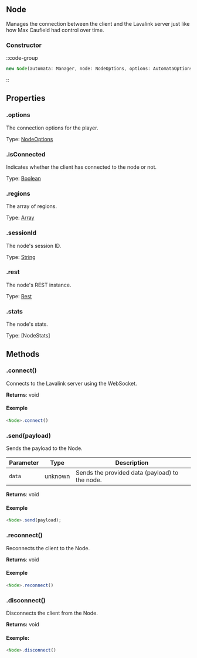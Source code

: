 ## Node

Manages the connection between the client and the Lavalink server just like how Max Caufield had control over time.

### Constructor
::code-group
```ts
new Node(automata: Manager, node: NodeOptions, options: AutomataOptions)
```
::

## Properties

### .options
The connection options for the player.

Type: [NodeOptions](https://github.com/shadowrunners/Automata/blob/main/src/Manager.ts#L226)

### .isConnected
Indicates whether the client has connected to the node or not.

Type: [Boolean](https://developer.mozilla.org/en-US/docs/Web/JavaScript/Reference/Global_Objects/Boolean)

### .regions
The array of regions.

Type: [Array](https://developer.mozilla.org/en-US/docs/Web/JavaScript/Reference/Global_Objects/Array)

### .sessionId
The node's session ID.

Type: [String](https://developer.mozilla.org/en-US/docs/Web/JavaScript/Reference/Global_Objects/String)

### .rest
The node's REST instance.

Type: [Rest](https://github.com/shadowrunners/Automata/blob/main/src/Node/Rest.ts)

### .stats
The node's stats.

Type: [NodeStats]

## Methods
### .connect()
Connects to the Lavalink server using the WebSocket.

**Returns**: void

#### Exemple
```ts
<Node>.connect()
```

### .send(payload)
Sends the payload to the Node.

| **Parameter**  | **Type**  | **Description**                                |
| ---------------|-----------|------------------------------------------------|
| `data`         |  unknown  | Sends the provided data (payload) to the node. |

**Returns**: void

#### Exemple
```ts
<Node>.send(payload);
```

### .reconnect()
Reconnects the client to the Node.

**Returns**: void

#### Exemple
```ts
<Node>.reconnect()
```

### .disconnect()
Disconnects the client from the Node.

**Returns:** void

#### Exemple:
```ts
<Node>.disconnect()
```